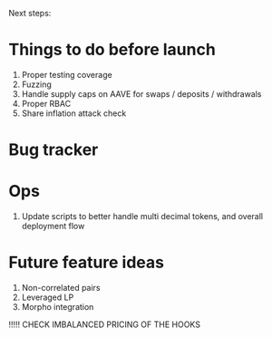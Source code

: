 Next steps:

# Things to do before launch

1. Proper testing coverage
2. Fuzzing
3. Handle supply caps on AAVE for swaps / deposits / withdrawals
4. Proper RBAC
5. Share inflation attack check

# Bug tracker

# Ops

1. Update scripts to better handle multi decimal tokens, and overall deployment flow

# Future feature ideas

1. Non-correlated pairs
2. Leveraged LP
3. Morpho integration


!!!!!
CHECK IMBALANCED PRICING OF THE HOOKS